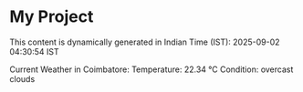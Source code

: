 # My Project

This content is dynamically generated in Indian Time (IST): 2025-09-02 04:30:54 IST


Current Weather in Coimbatore:
Temperature: 22.34 °C
Condition: overcast clouds
